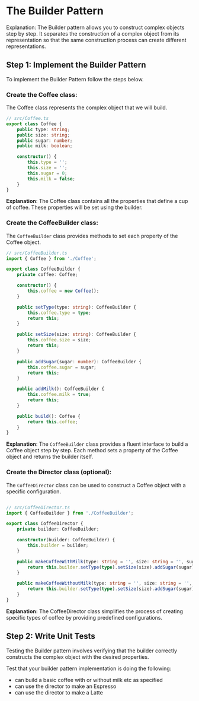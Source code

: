 # The Builder Pattern

Explanation: The Builder pattern allows you to construct complex objects step by step. It separates the construction of a complex object from its representation so that the same construction process can create different representations.

## Step 1: Implement the Builder Pattern

To implement the Builder Pattern follow the steps below.

### Create the Coffee class:

The Coffee class represents the complex object that we will build.

```typescript
// src/Coffee.ts
export class Coffee {
    public type: string;
    public size: string;
    public sugar: number;
    public milk: boolean;

    constructor() {
        this.type = '';
        this.size = '';
        this.sugar = 0;
        this.milk = false;
    }
}
```

**Explanation**: The Coffee class contains all the properties that define a cup of coffee. These properties will be set using the builder.

### Create the CoffeeBuilder class:

The `CoffeeBuilder` class provides methods to set each property of the Coffee object.

```typescript
// src/CoffeeBuilder.ts
import { Coffee } from './Coffee';

export class CoffeeBuilder {
    private coffee: Coffee;

    constructor() {
        this.coffee = new Coffee();
    }

    public setType(type: string): CoffeeBuilder {
        this.coffee.type = type;
        return this;
    }

    public setSize(size: string): CoffeeBuilder {
        this.coffee.size = size;
        return this;
    }

    public addSugar(sugar: number): CoffeeBuilder {
        this.coffee.sugar = sugar;
        return this;
    }

    public addMilk(): CoffeeBuilder {
        this.coffee.milk = true;
        return this;
    }

    public build(): Coffee {
        return this.coffee;
    }
}
```

**Explanation**: The `CoffeeBuilder` class provides a fluent interface to build a Coffee object step by step. Each method sets a property of the Coffee object and returns the builder itself.

### Create the Director class (optional):

The `CoffeeDirector` class can be used to construct a Coffee object with a specific configuration.

```typescript

// src/CoffeeDirector.ts
import { CoffeeBuilder } from './CoffeeBuilder';

export class CoffeeDirector {
    private builder: CoffeeBuilder;

    constructor(builder: CoffeeBuilder) {
        this.builder = builder;
    }

    public makeCoffeeWithMilk(type: string = '', size: string = '', sugar: number = 0): CoffeeBuilder {
        return this.builder.setType(type).setSize(size).addSugar(sugar).addMilk();
    }

    public makeCoffeeWithoutMilk(type: string = '', size: string = '', sugar: number = 0): CoffeeBuilder {
        return this.builder.setType(type).setSize(size).addSugar(sugar);
    }
}
```

**Explanation:** The CoffeeDirector class simplifies the process of creating specific types of coffee by providing predefined configurations.

## Step 2: Write Unit Tests

Testing the Builder pattern involves verifying that the builder correctly constructs the complex object with the desired properties.

Test that your builder pattern implementation is doing the following:

* can build a basic coffee with or without milk etc as specified
* can use the director to make an Espresso
* can use the director to make a Latte


